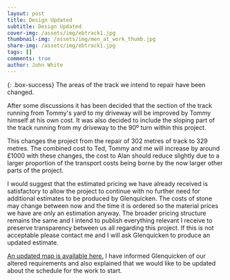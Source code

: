 ```yaml
---
layout: post
title: Design Updated
subtitle: Design Updated
cover-img: /assets/img/ebtrack1.jpg
thumbnail-img: /assets/img/men_at_work_thumb.jpg
share-img: /assets/img/ebtrack1.jpg
tags: []
comments: true
author: John White
---
```


{: .box-success}
The areas of the track we intend to repair have been changed. 

After some discussions it has been decided that the section of the track running from Tommy's yard to my driveway will be improved by Tommy himself at his own cost. It was also decided to include the sloping part of the track running from my driveway to the 90º turn within this project.

This changes the project from the repair of 302 metres of track to 329 metres. The combined cost to Ted, Tommy and me will increase by around £1000 with these changes, the cost to Alan should reduce slightly due to a larger proportion of the transport costs being borne by the now larger other parts of the project.

I would suggest that the estimated pricing we have already received is satisfactory to allow the project to continue with no further need for additional estimates to be produced by Glenquicken. The costs of stone may change between now and the time it is ordered so the material prices we have are only an estimation anyway. The broader pricing structure remains the same and I intend to publish everything relevant I receive to preserve transparency between us all regarding this project. If this is not acceptable please contact me and I will ask Glenquicken to produce an updated estimate.

[An updated map is available here.](https://johnwhite20.github.io/assets/img/EB%20Track%20Layout%203.jpg) I have informed Glenquicken of our altered requirements and also explained that we would like to be updated about the schedule for the work to start.
